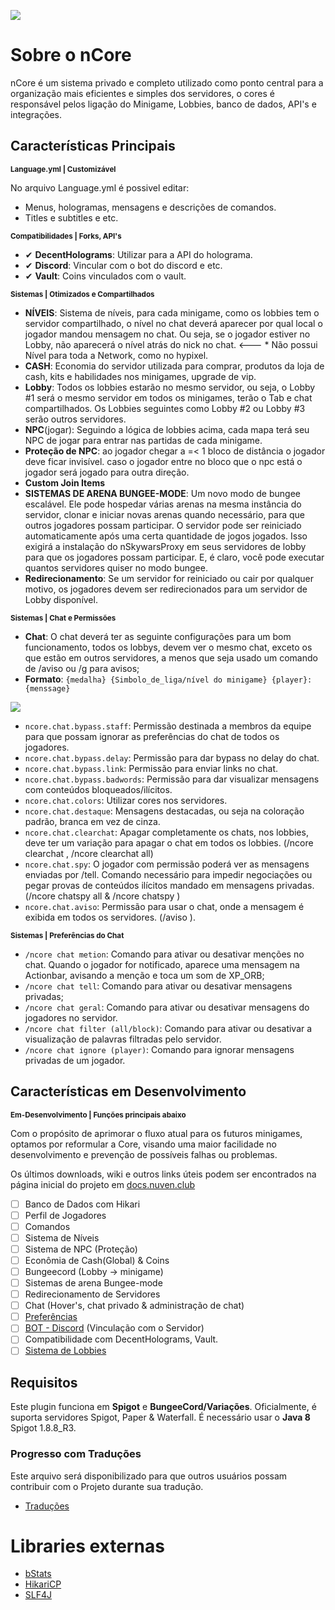 [![](https://i.imgur.com/7R0JLtg.png)](https://return-3.gitbook.io/ncore/)
# Sobre o nCore

nCore é um sistema privado e completo utilizado como ponto central para a organização mais eficientes e simples dos servidores, o cores é responsável pelos ligação do Minigame, Lobbies, banco de dados, API's e integrações.

## Características Principais
<sub> **Language.yml | Customizável**</sub>

No arquivo Language.yml é possivel editar: 
- Menus, hologramas, mensagens e descrições de comandos.
- Titles e subtitles e etc.

<sub> **Compatibilidades | Forks, API's**</sub>

- ✔ **DecentHolograms**: Utilizar para a API do holograma.
- ✔ **Discord**: Vincular com o bot do discord e etc.
- ✔ **Vault**: Coins vinculados com o vault.

<sub> **Sistemas | Otimizados e Compartilhados**</sub>
- **NÍVEIS**: Sistema de níveis, para cada minigame, como os lobbies tem o servidor compartilhado, o nível no chat deverá aparecer por qual local o jogador mandou mensagem no chat. Ou seja, se o jogador estiver no Lobby, não aparecerá o nível atrás do nick no chat. <--- * Não possui Nível para toda a Network, como no hypixel.
- **CASH**: Economia do servidor utilizada para comprar, produtos da loja de cash, kits e habilidades nos minigames, upgrade de vip.
- **Lobby**: Todos os lobbies estarão no mesmo servidor, ou seja, o Lobby #1 será o mesmo servidor em todos os minigames, terão o Tab e chat compartilhados. Os Lobbies seguintes como Lobby #2 ou Lobby #3 serão outros servidores.
- **NPC**(jogar): Seguindo a lógica de lobbies acima, cada mapa terá seu NPC de jogar para entrar nas partidas de cada minigame.
- **Proteção de NPC**: ao jogador chegar a =< 1 bloco de distância o jogador deve ficar invisível. caso o jogador entre no bloco que o npc está o jogador será jogado para outra direção.
- **Custom Join Items**
- **SISTEMAS DE ARENA BUNGEE-MODE**: Um novo modo de bungee escalável. Ele pode hospedar várias arenas na mesma instância do servidor, clonar e iniciar novas arenas quando necessário, para que outros jogadores possam participar. O servidor pode ser reiniciado automaticamente após uma certa quantidade de jogos jogados. Isso exigirá a instalação do nSkywarsProxy em seus servidores de lobby para que os jogadores possam participar. E, é claro, você pode executar quantos servidores quiser no modo bungee.
- **Redirecionamento**: Se um servidor for reiniciado ou cair por qualquer motivo, os jogadores devem ser redirecionados para um servidor de Lobby disponível.

<sub> **Sistemas | Chat e Permissões**</sub>
- **Chat**: O chat deverá ter as seguinte configurações para um bom funcionamento, todos os lobbys, devem ver o mesmo chat, exceto os que estão em outros servidores, a menos que seja usado um comando de /aviso ou /g para avisos;
- **Formato**: ```{medalha} {Simbolo_de_liga/nível do minigame} {player}: {menssage} ```

![](https://2103586585-files.gitbook.io/~/files/v0/b/gitbook-x-prod.appspot.com/o/spaces%2FxvnUfc48oiVZwoEeWcLW%2Fuploads%2FnkOf3LGdUHHXGUwSallZ%2Fimage.png?alt=media&token=13c8d0b8-e170-4419-be32-f7854029e55c)


-  ```ncore.chat.bypass.staff```: Permissão destinada a membros da equipe para que possam ignorar as preferências do chat de todos os jogadores.
-  ```ncore.chat.bypass.delay```: Permissão para dar bypass no delay do chat.
-  ```ncore.chat.bypass.link```: Permissão para enviar links no chat.
-  ```ncore.chat.bypass.badwords```: Permissão para dar visualizar mensagens com conteúdos bloqueados/ilícitos.
-  ```ncore.chat.colors```: Utilizar cores nos servidores.
-  ```ncore.chat.destaque```: Mensagens destacadas, ou seja na coloração padrão, branca em vez de cinza.
-  ```ncore.chat.clearchat```: Apagar completamente os chats, nos lobbies, deve ter um variação para apagar o chat em todos os lobbies. (/ncore clearchat , /ncore clearchat all)
-  ```ncore.chat.spy```: O jogador com permissão poderá ver as mensagens enviadas por /tell. Comando necessário para impedir negociações ou pegar provas de conteúdos ilícitos mandado em mensagens privadas. (/ncore chatspy all & /ncore chatspy <player>)
-  ```ncore.chat.aviso```: Permissão para usar o chat, onde a mensagem é exibida em todos os servidores. (/aviso <mensagem>).

<sub> **Sistemas | Preferências do Chat**</sub>
-  ```/ncore chat metion```: Comando para ativar ou desativar menções no chat. Quando o jogador for notificado, aparece uma mensagem na Actionbar, avisando a menção e toca um som de XP_ORB;
- ```/ncore chat tell```: Comando para ativar ou desativar mensagens privadas;
- ```/ncore chat geral```: Comando para ativar ou desativar mensagens do jogadores no servidor.
- ```/ncore chat filter (all/block)```: Comando para ativar ou desativar a visualização de palavras filtradas pelo servidor.
- ```/ncore chat ignore (player)```: Comando para ignorar mensagens privadas de um jogador.

## Características em Desenvolvimento
<sub> **Em-Desenvolvimento | Funções principais abaixo**</sub>

Com o propósito de aprimorar o fluxo atual para os futuros minigames, optamos por reformular a Core, visando uma maior facilidade no desenvolvimento e prevenção de possíveis falhas ou problemas.

Os últimos downloads, wiki e outros links úteis podem ser encontrados na página inicial do projeto em [docs.nuven.club](https://return-3.gitbook.io/ncore/)

- [ ] Banco de Dados com Hikari
- [ ] Perfil de Jogadores
- [ ] Comandos
- [ ] Sistema de Níveis
- [ ] Sistema de NPC (Proteção)
- [ ] Econômia de Cash(Global) & Coins
- [ ] Bungeecord (Lobby -> minigame)
- [ ] Sistemas de arena Bungee-mode
- [ ] Redirecionamento de Servidores
- [ ] Chat (Hover's, chat privado & administração de chat)
- [ ] [Preferências](https://return-3.gitbook.io/ncore/preferencias)
- [ ] [BOT - Discord](https://return-3.gitbook.io/ncore/outros/bot-do-discord) (Vinculação com o Servidor)
- [ ] Compatibilidade com DecentHolograms, Vault.
- [ ] [Sistema de Lobbies](https://return-3.gitbook.io/ncore/outros/lobby)

## Requisitos
Este plugin funciona em **Spigot** e **BungeeCord/Variações**. Oficialmente, é suporta
servidores Spigot, Paper & Waterfall. É necessário usar o **Java 8** Spigot 1.8.8_R3.

### Progresso com Traduções
Este arquivo será disponibilizado para que outros usuários possam contribuir com o Projeto durante sua tradução.
- [Traduções](https://crowdin.com/project/ncore/translations)

# Libraries externas
- [bStats](https://bstats.org/getting-started/include-metrics)
- [HikariCP](https://mvnrepository.com/artifact/com.zaxxer/HikariCP)
- [SLF4J](http://www.slf4j.org/)
